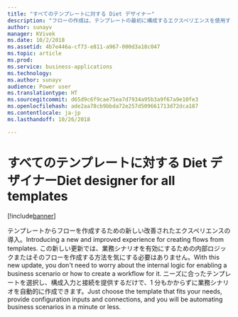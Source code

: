 ```yaml
---
title: "すべてのテンプレートに対する Diet デザイナー"
description: "フローの作成は、テンプレートの最初に構成するエクスペリエンスを使用するととても簡単です。ユーザーは、必要なパラメーターを指定して実行するだけです。"
author: sunayv
manager: KVivek
ms.date: 10/2/2018
ms.assetid: 4b7e446a-cf73-e811-a967-000d3a18c047
ms.topic: article
ms.prod: 
ms.service: business-applications
ms.technology: 
ms.author: sunayv
audience: Power user
ms.translationtype: HT
ms.sourcegitcommit: d65d9c6f9cae75ea7d7934a95b3a9f67a9e10fe3
ms.openlocfilehash: ade2aa78cb9bbda72e257d509661713d72dca187
ms.contentlocale: ja-jp
ms.lasthandoff: 10/26/2018

---
```

# <a name="diet-designer-for-all-templates"></a><span data-ttu-id="2ceeb-103">すべてのテンプレートに対する Diet デザイナー</span><span class="sxs-lookup"><span data-stu-id="2ceeb-103">Diet designer for all templates</span></span>


[!include[banner](../../includes/banner.md)]

<span data-ttu-id="2ceeb-104">テンプレートからフローを作成するための新しい改善されたエクスペリエンスの導入。</span><span class="sxs-lookup"><span data-stu-id="2ceeb-104">Introducing a new and improved experience for creating flows from templates.</span></span> <span data-ttu-id="2ceeb-105">この新しい更新では、業務シナリオを有効にするための内部ロジックまたはそのフローを作成する方法を気にする必要はありません。</span><span class="sxs-lookup"><span data-stu-id="2ceeb-105">With this new update, you don't need to worry about the internal logic for enabling a business scenario or how to create a workflow for it.</span></span> <span data-ttu-id="2ceeb-106">ニーズに合ったテンプレートを選択し、構成入力と接続を提供するだけで、1 分もかからずに業務シナリオを自動的に作成できます。</span><span class="sxs-lookup"><span data-stu-id="2ceeb-106">Just choose the template that fits your needs, provide configuration inputs and connections, and you will be automating business scenarios in a minute or less.</span></span>

